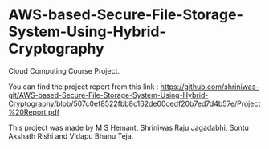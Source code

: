 # AWS-based-Secure-File-Storage-System-Using-Hybrid-Cryptography
Cloud Computing Course Project.

You can find the project report from this link :
https://github.com/shriniwas-git/AWS-based-Secure-File-Storage-System-Using-Hybrid-Cryptography/blob/507c0ef8522fbb8c162de00cedf20b7ed7d4b57e/Project%20Report.pdf

This project was made by M S Hemant, Shriniwas Raju Jagadabhi, Sontu Akshath Rishi and Vidapu Bhanu Teja. 

